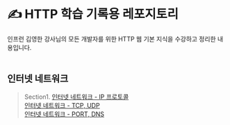 # ✍️ HTTP 학습 기록용 레포지토리
인프런 김영한 강사님의 모든 개발자를 위한 HTTP 웹 기본 지식을 수강하고 정리한 내용입니다.</br></br>


##  인터넷 네트워크

> Section1. 
> [인터넷 네트워크 - IP 프로토콜](https://thring.tistory.com/60)</br>
> [인터넷 네트워크 - TCP, UDP](https://thring.tistory.com/61)</br>
> [인터넷 네트워크 - PORT, DNS](https://thring.tistory.com/62)</br>

